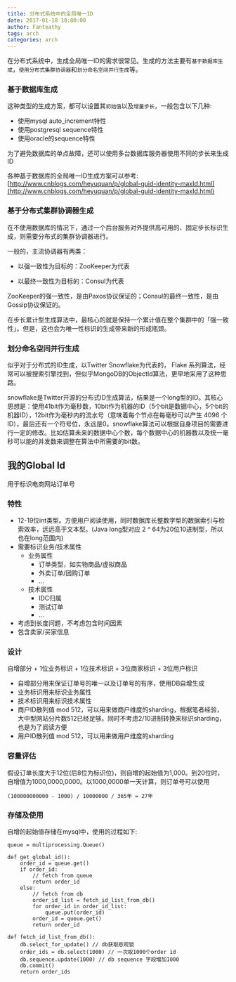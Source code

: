 ```yaml
---
title: 分布式系统中的全局唯一ID
date: 2017-01-18 18:00:00
author: Fanteathy
tags: arch
categories: arch
---
```


在分布式系统中，生成全局唯一ID的需求很常见。生成的方法主要有`基于数据库生成`，`使用分布式集群协调器`和`划分命名空间并行生成`等。

### 基于数据库生成

这种类型的生成方案，都可以设置其`初始值`以及`增量步长`，一般包含以下几种:

- 使用mysql auto_increment特性
- 使用postgresql sequence特性
- 使用oracle的sequence特性

为了避免数据库的单点故障，还可以使用多台数据库服务器使用不同的步长来生成ID

各种基于数据库的全局唯一ID生成方案可以参考: [http://www.cnblogs.com/heyuquan/p/global-guid-identity-maxId.html](http://www.cnblogs.com/heyuquan/p/global-guid-identity-maxId.html)

### 基于分布式集群协调器生成

在不使用数据库的情况下，通过一个后台服务对外提供高可用的、固定步长标识生成，则需要分布式的集群协调器进行。

一般的，主流协调器有两类：

- 以强一致性为目标的：ZooKeeper为代表

- 以最终一致性为目标的：Consul为代表

ZooKeeper的强一致性，是由Paxos协议保证的；Consul的最终一致性，是由Gossip协议保证的。

在步长累计型生成算法中，最核心的就是保持一个累计值在整个集群中的「强一致性」。但是，这也会为唯一性标识的生成带来新的形成瓶颈。

### 划分命名空间并行生成

似乎对于分布式的ID生成，以Twitter Snowflake为代表的， Flake 系列算法，经常可以被搜索引擎找到，但似乎MongoDB的ObjectId算法，更早地采用了这种思路。

snowflake是Twitter开源的分布式ID生成算法，结果是一个long型的ID。其核心思想是：使用41bit作为毫秒数，10bit作为机器的ID（5个bit是数据中心，5个bit的机器ID），12bit作为毫秒内的流水号（意味着每个节点在每毫秒可以产生 4096 个 ID），最后还有一个符号位，永远是0。snowflake算法可以根据自身项目的需要进行一定的修改。比如估算未来的数据中心个数，每个数据中心的机器数以及统一毫秒可以能的并发数来调整在算法中所需要的bit数。

## 我的Global Id

用于标识电商网站订单号

### 特性

- 12-19位int类型。方便用户阅读使用，同时数据库长整数字型的数据索引与检索效率，远远高于文本型。(Java long型对应 2 ^ 64为20位10进制型，所以也在long范围内)
- 需要标识业务/技术属性
	- 业务属性 
		- 订单类型，如实物商品/虚拟商品
		- 外卖订单/团购订单
		- ...
	- 技术属性 
		- IDC归属
		- 测试订单
		- ...
- 考虑到长度问题，不考虑包含时间因素
- 包含卖家/买家信息

### 设计

自增部分 + 1位业务标识 + 1位技术标识 + 3位商家标识 + 3位用户标识

- 自增部分用来保证订单号的唯一以及订单号的有序，使用DB自增生成
- 业务标识用来标识业务属性
- 技术标识用来标识技术属性
- 商户ID散列值 mod 512，可以用来做商户维度的sharding，根据笔者经验，大中型网站分片数512已经足够。同时不考虑2/10进制转换来标识sharding，也是为了阅读方便
- 用户ID散列值 mod 512，可以用来做用户维度的sharding

### 容量评估

假设订单长度大于12位(后8位为标识位)，则自增的起始值为1,000。到20位时，自增值为1000,0000,0000。以1000,0000单一天计算，则订单号可以使用

```
(100000000000 - 1000) / 10000000 / 365年 = 27年
```

### 存储及使用

自增的起始值存储在mysql中，使用的过程如下:

```
queue = multiprocessing.Queue()

def get_global_id():
    order_id = queue.get()
    if order_id:
        // fetch from queue
        return order_id
    else:
        // fetch from db
        order_id_list = fetch_id_list_from_db()
        for order_id in order_id_list:
            queue.put(order_id)
        order_id = queue.get()
        return order_id
        
def fetch_id_list_from_db():
    db.select_for_update() // db获取悲观锁
    order_ids = db.select(1000) // 一次取1000个order id
    db.sequence.update(1000) // db sequence 字段增加1000
    db.commit()
    return order_ids
```